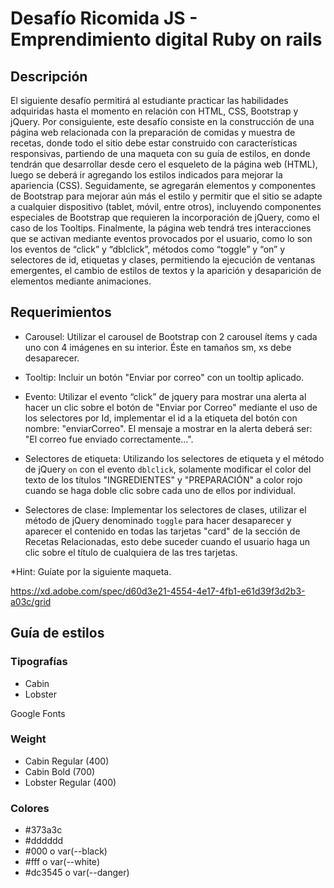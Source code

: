 # Desafío Ricomida JS - Emprendimiento digital Ruby on rails

## Descripción

El siguiente desafío permitirá al estudiante practicar las habilidades adquiridas hasta el
momento en relación con HTML, CSS, Bootstrap y jQuery. Por consiguiente, este desafío
consiste en la construcción de una página web relacionada con la preparación de comidas y
muestra de recetas, donde todo el sitio debe estar construido con características
responsivas, partiendo de una maqueta con su guía de estilos, en donde tendrán que
desarrollar desde cero el esqueleto de la página web (HTML), luego se deberá ir agregando
los estilos indicados para mejorar la apariencia (CSS). Seguidamente, se agregarán
elementos y componentes de Bootstrap para mejorar aún más el estilo y permitir que el sitio
se adapte a cualquier dispositivo (tablet, móvil, entre otros), incluyendo componentes
especiales de Bootstrap que requieren la incorporación de jQuery, como el caso de los
Tooltips.
Finalmente, la página web tendrá tres interacciones que se activan mediante eventos
provocados por el usuario, como lo son los eventos de “click” y “dblclick”, métodos como
“toggle” y “on” y selectores de id, etiquetas y clases, permitiendo la ejecución de ventanas emergentes, el cambio de estilos de textos y la aparición y desaparición de elementos
mediante animaciones.

## Requerimientos

- Carousel: Utilizar el carousel de Bootstrap con 2 carousel ítems y cada uno con 4 imágenes en su interior. Éste en tamaños sm, xs debe desaparecer.

- Tooltip: Incluir un botón "Enviar por correo" con un tooltip aplicado.

- Evento: Utilizar el evento “click” de jquery para mostrar una alerta al hacer un clic
  sobre el botón de "Enviar por Correo" mediante el uso de los selectores por Id,
  implementar el id a la etiqueta del botón con nombre: "enviarCorreo". El mensaje a
  mostrar en la alerta deberá ser: "El correo fue enviado correctamente...".
- Selectores de etiqueta: Utilizando los selectores de etiqueta y el método de jQuery
  `on` con el evento `dblclick`, solamente modificar el color del texto de los títulos
  "INGREDIENTES" y "PREPARACIÓN" a color rojo cuando se haga doble clic sobre
  cada uno de ellos por individual.
- Selectores de clase: Implementar los selectores de clases, utilizar el método de
  jQuery denominado `toggle` para hacer desaparecer y aparecer el contenido en todas
  las tarjetas "card" de la sección de Recetas Relacionadas, esto debe suceder cuando
  el usuario haga un clic sobre el título de cualquiera de las tres tarjetas.

\*Hint: Guíate por la siguiente maqueta.

https://xd.adobe.com/spec/d60d3e21-4554-4e17-4fb1-e61d39f3d2b3-a03c/grid

## Guía de estilos

### Tipografías

- Cabin
- Lobster

Google Fonts

### Weight

- Cabin Regular (400)
- Cabin Bold (700)
- Lobster Regular (400)

### Colores

- #373a3c
- #dddddd
- #000 o var(--black)
- #fff o var(--white)
- #dc3545 o var(--danger)

